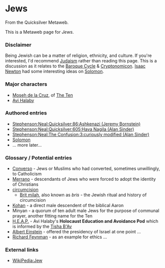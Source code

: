 
# Jews

From the Quicksilver Metaweb.

This is a Metaweb page for *Jews*. 


### Disclaimer


Being Jewish can be a matter of religion, ethnicity, and culture. If you're interested, I'd recommend [Judaism](/judaism) rather than reading this page. This is a discussion as it relates to the [Baroque Cycle](/baroque-cycle) & [Cryptonomicon](/cryptonomicon). [Isaac Newton](/isaac-newton) had some interesting ideas on [Solomon](/stephenson-neal-the-system-of-the-world-609-how-many-wizards-paulj).

### Major characters


* [Moseh de la Cruz](/moseh-de-la-cruz), of [The Ten](/the-ten)
* [Avi Halaby](/avi-halaby)


### Authored entries


* [Stephenson:Neal:Quicksilver:86:Ashkenazi (Jeremy Bornstein)](/stephenson-neal-quicksilver-86-ashkenazi-jeremy-bornstein)
* [Stephenson:Neal:Quicksilver:605:Hava Nagila (Alan Sinder)](/stephenson-neal-quicksilver-605-hava-nagila-alan-sinder)
* [Stephenson:Neal:The Confusion:3:curiously modified (Alan Sinder)](/stephenson-neal-the-confusion-3-curiously-modified-alan-sinder)
* [Solomon](/solomon)
* ... more later...


### Glossary / Potential entries


* [Converso](/converso) - Jews or Muslims who had converted, sometimes unwillingly, to Catholicism
* [Merrano](/merrano) - descendants of Jews who were forced to adopt the identity of Christians
* [circumcision](/circumcision)
	+ [Brit milah](/brit-milah-alan-sinder), also known as *bris* - the Jewish ritual and history of circumcision
* [Kohan](/kohan) - a direct male descendent of the biblical Aaron
* Minyan - a quorum of ten adult male Jews for the purpose of communal prayer, another fitting name for the Ten
* [H.E.A.P.](/heap) - Avi Halaby's **Holocaust Education and Avoidance Pod** which is informed by the [Tisha B'Av](/tisha-b-av)
* [Albert Einstein](/albert-einstein) - offered the presidency of Israel at one point ...
* [Richard Feynman](/richard-feynman) - as an example for ethics ...


### External links


* [WikiPedia:Jew](/)
